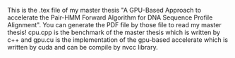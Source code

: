This is the .tex file of my master thesis "A GPU-Based Approach to accelerate the Pair-HMM Forward Algorithm for DNA Sequence Profile Alignment".
You can generate the PDF file by those file to read my master thesis!
cpu.cpp is the benchmark of the master thesis which is written by c++ and gpu.cu is the implementation of the gpu-based accelerate which is written by cuda and can be compile by nvcc library.
